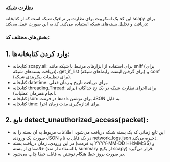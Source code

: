 ### نظارت شبکه
این کد یک اسکریپت برای نظارت بر ترافیک شبکه است که از کتابخانه scapy برای دریافت و تحلیل بسته‌های شبکه استفاده می‌کند. کد به این صورت عمل می‌کند:
### بخش‌های مختلف کد:
## 1. وارد کردن کتابخانه‌ها:
- کتابخانه scapy.all: برای استفاده از ابزارهای مرتبط با شبکه مانند sniff (برای دریافت بسته‌های شبکه)، get_if_list (برای گرفتن لیست رابط‌های شبکه) و conf (برای تنظیمات پیکربندی شبکه).
- کتابخانه datetime: برای دریافت تاریخ و زمان فعلی.
- کتابخانه threading.Thread: برای اجرای نظارت شبکه در یک نخ جداگانه (برای انجام همزمان عملیات).
- کتابخانه json: برای نوشتن داده‌ها در فرمت JSON به فایل.
- کتابخانه time: برای اندازه‌گیری مدت زمان اجرا.
## 2. تابع detect_unauthorized_access(packet):
- این تابع زمانی که یک بسته شبکه دریافت می‌شود، اطلاعات مربوط به آن بسته را به صورت یک ورودی JSON در یک فایل به نام network_logs.json ذخیره می‌کند.
- در این ورودی، زمان دریافت بسته (به فرمت YYYY-MM-DD HH:MM:SS) و خلاصه‌ای از بسته (با استفاده از متد summary از پکیج scapy) قرار می‌گیرد.
- در صورت بروز خطا هنگام نوشتن به فایل، خطا چاپ می‌شود.


